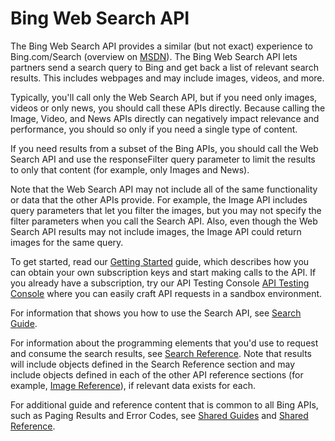 <!-- 
NavPath: Bing Web Search API
LinkLabel: Overview
Weight: 80
url:bing-web-search-api/documentation
-->

# Bing Web Search API

The Bing Web Search API provides a similar (but not exact) experience to Bing.com/Search (overview on [MSDN](https://msdn.microsoft.com/en-us/library/mt711415.aspx)). The Bing Web Search API lets partners send a search query to Bing and get back a list of relevant search results. This includes webpages and may include images, videos, and more.

Typically, you'll call only the Web Search API, but if you need only images, videos or only news, you should call these APIs directly. Because calling the Image, Video, and News APIs directly can negatively impact relevance and performance, you should so only if you need a single type of content.

If you need results from a subset of the Bing APIs, you should call the Web Search API and use the responseFilter query parameter to limit the results to only that content (for example, only Images and News).

Note that the Web Search API may not include all of the same functionality or data that the other APIs provide. For example, the Image API includes query parameters that let you filter the images, but you may not specify the filter parameters when you call the Search API. Also, even though the Web Search API results may not include images, the Image API could return images for the same query.

To get started, read our [Getting Started](https://msdn.microsoft.com/en-US/library/mt712546.aspx) guide, which describes how you can obtain your own subscription keys and start making calls to the API. If you already have a subscription, try our API Testing Console [API Testing Console](https://dev.cognitive.microsoft.com/docs/services/56b43eeccf5ff8098cef3807/operations/56b4447dcf5ff8098cef380d/console) where you can easily craft API requests in a sandbox environment.

For information that shows you how to use the Search API, see [Search Guide](https://msdn.microsoft.com/en-us/library/dn760781(v=bsynd.50).aspx).

For information about the programming elements that you'd use to request and consume the search results, see [Search Reference](https://msdn.microsoft.com/en-us/library/dn760794(v=bsynd.50).aspx). Note that results will include objects defined in the Search Reference section and may include objects defined in each of the other API reference sections (for example, [Image Reference](https://msdn.microsoft.com/en-us/library/dn760791(v=bsynd.50).aspx)), if relevant data exists for each.

For additional guide and reference content that is common to all Bing APIs, such as Paging Results and Error Codes, see [Shared Guides](https://msdn.microsoft.com/en-us/library/mt711404(v=bsynd.50).aspx) and [Shared Reference](https://msdn.microsoft.com/en-us/library/mt711403(v=bsynd.50).aspx).

